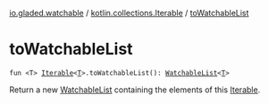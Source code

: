 [io.gladed.watchable](../index.md) / [kotlin.collections.Iterable](index.md) / [toWatchableList](./to-watchable-list.md)

# toWatchableList

`fun <T> `[`Iterable`](https://kotlinlang.org/api/latest/jvm/stdlib/kotlin.collections/-iterable/index.html)`<`[`T`](to-watchable-list.md#T)`>.toWatchableList(): `[`WatchableList`](../-watchable-list/index.md)`<`[`T`](to-watchable-list.md#T)`>`

Return a new [WatchableList](../-watchable-list/index.md) containing the elements of this [Iterable](https://kotlinlang.org/api/latest/jvm/stdlib/kotlin.collections/-iterable/index.html).

